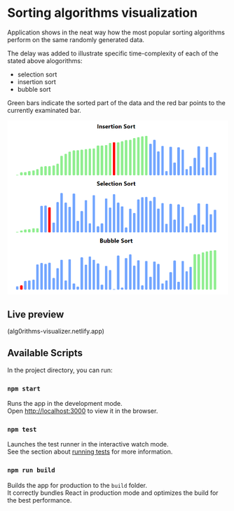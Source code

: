
# Sorting algorithms visualization

Application shows in the neat way how the most popular sorting algorithms perform on the same randomly generated data.

The delay was added to illustrate specific time-complexity of each of the stated above alogorithms:

* selection sort
* insertion sort
* bubble sort

Green bars indicate the sorted part of the data and the red bar points to the currently examinated bar.

![sorting algorithms](./src/assets/preview.png)

## Live preview
(alg0rithms-visualizer.netlify.app)
## Available Scripts

In the project directory, you can run:

### `npm start`

Runs the app in the development mode.\
Open [http://localhost:3000](http://localhost:3000) to view it in the browser.



### `npm test`

Launches the test runner in the interactive watch mode.\
See the section about [running tests](https://facebook.github.io/create-react-app/docs/running-tests) for more information.

### `npm run build`

Builds the app for production to the `build` folder.\
It correctly bundles React in production mode and optimizes the build for the best performance.





